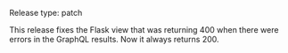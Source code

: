 Release type: patch

This release fixes the Flask view that was returning 400 when there were errors
in the GraphQL results. Now it always returns 200.
